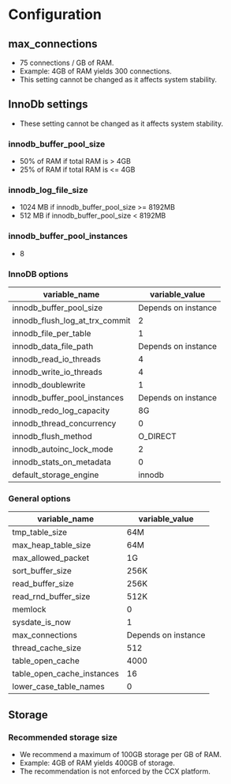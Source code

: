 # Configuration
##  max_connections
* 75 connections / GB of RAM.
* Example: 4GB of RAM yields 300 connections.
* This setting cannot be changed as it affects system stability.

## InnoDb settings
* These setting cannot be changed as it affects system stability.
### innodb_buffer_pool_size
* 50% of RAM if total RAM is &gt; 4GB
* 25% of RAM if total RAM is &lt;= 4GB
### innodb_log_file_size 
* 1024 MB if innodb_buffer_pool_size &gt;= 8192MB
* 512 MB if innodb_buffer_pool_size &lt; 8192MB  
### innodb_buffer_pool_instances
* 8 

### InnoDB options

| variable_name                | variable_value        |
|------------------------------|---------------------|
| innodb_buffer_pool_size       | Depends on instance    |
| innodb_flush_log_at_trx_commit| 2                     |
| innodb_file_per_table         | 1                     |
| innodb_data_file_path         | Depends on instance    |
| innodb_read_io_threads        | 4                     |
| innodb_write_io_threads       | 4                     |
| innodb_doublewrite            | 1                     |
| innodb_buffer_pool_instances  | Depends on instance|
| innodb_redo_log_capacity      | 8G                    |
| innodb_thread_concurrency     | 0                     |
| innodb_flush_method           | O_DIRECT              |
| innodb_autoinc_lock_mode      | 2                     |
| innodb_stats_on_metadata      | 0                     |
| default_storage_engine        | innodb                |

### General options

| variable_name                | variable_value      |
|------------------------------|---------------------|
| tmp_table_size               | 64M                 |
| max_heap_table_size          | 64M                 |
| max_allowed_packet           | 1G                  |
| sort_buffer_size            | 256K                |
| read_buffer_size            | 256K                |
| read_rnd_buffer_size        | 512K                |
| memlock                      | 0                   |
| sysdate_is_now               | 1                   |
| max_connections              | Depends on instance   |
| thread_cache_size            | 512                 |
| table_open_cache             | 4000                |
| table_open_cache_instances   | 16                  |
| lower_case_table_names       | 0                   |


## Storage
### Recommended storage size
* We recommend a maximum of 100GB storage per GB of RAM.
* Example: 4GB of RAM yields 400GB of storage.
* The recommendation is not enforced by the CCX platform.
